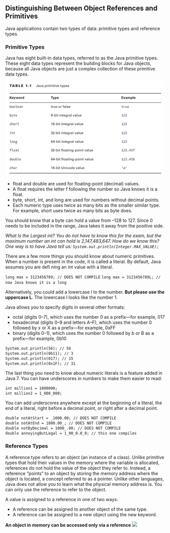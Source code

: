 ## Distinguishing Between Object References and Primitives

Java applications contain two types of data: primitive types and reference types.

### Primitive Types

Java has eight built-in data types, referred to as the Java primitive types. These eight data types represent the building blocks for Java objects, because all Java objects are just a complex collection of these primitive data types. 

![](table1.1.PNG)

* float and double are used for floating-point (decimal) values.
* A float requires the letter f following the number so Java knows it is a float.
* byte, short, int, and long are used for numbers without decimal points.
* Each numeric type uses twice as many bits as the smaller similar type. For example, short uses twice as many bits as byte does.

You should know that a byte can hold a value from –128 to 127. Since 0 needs to be included in the range, Java takes it away from the positive side.

_What Is the Largest int?_
_You do not have to know this for the exam, but the maximum number an int can hold is
2,147,483,647. How do we know this? One way is to have Java tell us:
```System.out.println(Integer.MAX_VALUE);```_

There are a few more things you should know about numeric primitives. When a number is present in the code, it is called a literal. By default, Java assumes you are defi ning an int value with a literal. 

``` long max = 3123456789; // DOES NOT COMPILE ```
``` long max = 3123456789L; // now Java knows it is a long ```

Alternatively, you could add a lowercase l to the number. **But please use the uppercase L**. The lowercase l looks like the number 1.

Java allows you to specify digits in several other formats:
* octal (digits 0–7), which uses the number 0 as a prefix—for example, 017
* hexadecimal (digits 0–9 and letters A–F), which uses the number 0 followed by x or X as a prefix—for example, 0xFF
* binary (digits 0–1), which uses the number 0 followed by b or B as a prefix—for example, 0b10

```
System.out.println(56); // 56
System.out.println(0b11); // 3
System.out.println(017); // 15
System.out.println(0x1F); // 31
```

The last thing you need to know about numeric literals is a feature added in Java 7. You can have underscores in numbers to make them easier to read:
```
int million1 = 1000000;
int million2 = 1_000_000;
```

You can add underscores anywhere except at the beginning of a literal, the end of a literal, right before a decimal point, or right after a decimal point.
```
double notAtStart = _1000.00; // DOES NOT COMPILE
double notAtEnd = 1000.00_; // DOES NOT COMPILE
double notByDecimal = 1000_.00; // DOES NOT COMPILE
double annoyingButLegal = 1_00_0.0_0; // this one compiles
```

### Reference Types

A reference type refers to an object (an instance of a class). Unlike primitive types that hold their values in the memory where the variable is allocated, references do not hold the value of the object they refer to. Instead, a reference “points” to an object by storing the memory address where the object is located, a concept referred to as a pointer. Unlike other languages, Java does not allow you to learn what the physical memory address is. You can only use the reference to refer to the object.

A value is assigned to a reference in one of two ways:
* A reference can be assigned to another object of the same type.
* A reference can be assigned to a new object using the new keyword.

**An object in memory can be accessed only via a reference**
![](figure1.1.PNG)

